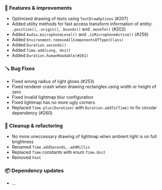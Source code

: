 ### 🚀 Features & improvements

- Optimized drawing of texts using `TextDrawOptions` (#207)
- Added utility methods for fast access transform information of entity: `.position()`, `.origin()`, `.bounds()` and `.moveTo()` (#202)
- Added `Audio.microphoneLevel()` and `.isMicrophoneActive()` (#256)
- Added `Environment.removeAllComponentsOfType(Class)`
- Added `Duration.seconds()`
- Added `Time.add(Long, Unit)`
- Added `Duration.humanReadable(#261)`

### 🪛 Bug Fixes

- Fixed wrong radius of light glows (#253)
- Fixed renderer crash when drawing rectangles using width or height of zero
- Fixed invalid lightmap blur configuration
- Fixed lightmap has no more ugly corners
- Replaced `Time.plus(Duration)` with `Duration.addTo(Time)` to fix circular dependency (#260)

### 🧽 Cleanup & refactoring

- No more uneccessary drawing of lightmap when ambient light is on full brightness
- Renamed `Time.addSeconds`, `.addMillis`
- Replaced `Time` constants with enum `Time.Unit`
- Removed `Font`

### 📦 Dependency updates

- ...